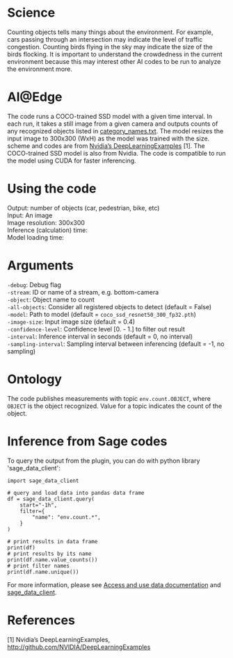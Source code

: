 # Science
Counting objects tells many things about the environment. For example, cars passing through an intersection may indicate the level of traffic congestion. Counting birds flying in the sky may indicate the size of the birds flocking. It is important to understand the crowdedness in the current environment because this may interest other AI codes to be run to analyze the environment more.

# AI@Edge
The code runs a COCO-trained SSD model with a given time interval. In each run, it takes a still image from a given camera and outputs counts of any recognized objects listed in [category_names.txt](category_names.txt). The model resizes the input image to 300x300 (WxH) as the model was trained with the size. scheme and codes are from [Nvidia’s DeepLearningExamples](http://github.com/NVIDIA/DeepLearningExamples) [1]. The COCO-trained SSD model is also from Nvidia. The code is compatible to run the model using CUDA for faster inferencing.

# Using the code
Output: number of objects (car, pedestrian, bike, etc)  
Input: An image  
Image resolution: 300x300  
Inference (calculation) time:  
Model loading time:  

# Arguments
   `-debug`: Debug flag  
   `-stream`: ID or name of a stream, e.g. bottom-camera  
   `-object`: Object name to count  
   `-all-objects`: Consider all registered objects to detect (default = False)  
   `-model`: Path to model (default = `coco_ssd_resnet50_300_fp32.pth`)  
   `-image-size`: Input image size (default = 0.4)  
   `-confidence-level`: Confidence level [0. - 1.] to filter out result  
   `-interval`: Inference interval in seconds (default = 0, no interval)  
   `-sampling-interval`: Sampling interval between inferencing (default = -1, no sampling)  

# Ontology
The code publishes measurements with topic `env.count.OBJECT`, where `OBJECT` is the object recognized. Value for a topic indicates the count of the object.


# Inference from Sage codes
To query the output from the plugin, you can do with python library 'sage_data_client':
```
import sage_data_client

# query and load data into pandas data frame
df = sage_data_client.query(
    start="-1h",
    filter={
        "name": "env.count.*",
    }
)

# print results in data frame
print(df)
# print results by its name
print(df.name.value_counts())
# print filter names
print(df.name.unique())
```
For more information, please see [Access and use data documentation](https://docs.sagecontinuum.org/docs/tutorials/accessing-data) and [sage_data_client](https://pypi.org/project/sage-data-client/).


# References
[1] Nvidia’s DeepLearningExamples, http://github.com/NVIDIA/DeepLearningExamples
